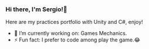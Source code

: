### Hi there, I'm Sergio!👋
Here are my practices portfolio with Unity and C#, enjoy!

- 🔭 I’m currently working on: Games Mechanics.
- ⚡ Fun fact: I prefer to code among play the game.😂
<!--
**S3rMaX/S3rMaX** is a ✨ _special_ ✨ repository because its `README.md` (this file) appears on your GitHub profile.

Here are some ideas to get you started:

- 🔭 I’m currently working on ...
- 🌱 I’m currently learning ...
- 👯 I’m looking to collaborate on ...
- 🤔 I’m looking for help with ...
- 💬 Ask me about ...
- 📫 How to reach me: ...
- 😄 Pronouns: ...
- ⚡ Fun fact: ...
-->
